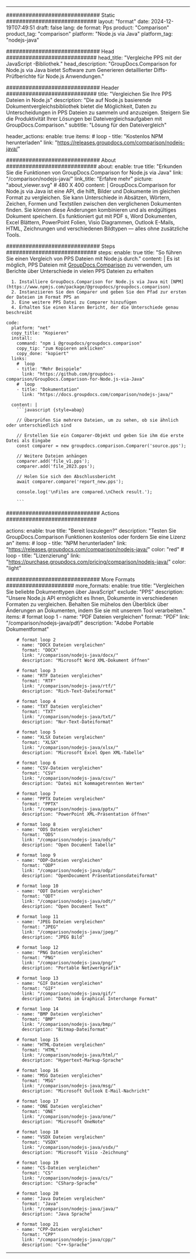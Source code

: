 
---
############################# Static ############################
layout: "format"
date:  2024-12-19T07:49:51
draft: false
lang: de
format: Pps
product: "Comparison"
product_tag: "comparison"
platform: "Node.js via Java"
platform_tag: "nodejs-java"

############################# Head ############################
head_title: "Vergleiche PPS mit der JavaScript -Bibliothek."
head_description: "GroupDocs.Comparison for Node.js via Java bietet Software zum Generieren detaillierter Diffs-Prüfberichte für Node.js Anwendungen."

############################# Header ############################
title: "Vergleichen Sie Ihre PPS Dateien in Node.js" 
description: "Die auf Node.js basierende Dokumentvergleichsbibliothek bietet die Möglichkeit, Daten zu Unterscheidungen in PPS Dateien zu sammeln und anzuzeigen. Steigern Sie die Produktivität Ihrer Lösungen bei Dateivergleichsaufgaben mit GroupDocs.Comparison."
subtitle: "Lösung für den Dateivergleich" 

header_actions:
  enable: true
  items:
    #  loop
    - title: "Kostenlos NPM herunterladen"
      link: "https://releases.groupdocs.com/comparison/nodejs-java/"
      
############################# About ############################
about:
    enable: true
    title: "Erkunden Sie die Funktionen von GroupDocs.Comparison for Node.js via Java"
    link: "/comparison/nodejs-java/"
    link_title: "Erfahre mehr"
    picture: "about_viewer.svg" # 480 X 400
    content: |
       GroupDocs.Comparison for Node.js via Java ist eine API, die hilft, Bilder und Dokumente im gleichen Format zu vergleichen. Sie kann Unterschiede in Absätzen, Wörtern, Zeichen, Formen und Textstilen zwischen den verglichenen Dokumenten finden. Sie können diese Änderungen kombinieren und als endgültiges Dokument speichern. Es funktioniert gut mit PDF s, Word Dokumenten, Excel Blättern, PowerPoint Folien, Visio Diagrammen, Outlook E-Mails, HTML, Zeichnungen und verschiedenen Bildtypen — alles ohne zusätzliche Tools.

############################# Steps ############################
steps:
    enable: true
    title: "So führen Sie einen Vergleich von PPS Dateien mit Node.js durch."
    content: |
      Es ist möglich, PPS Dateien mit [GroupDocs.Comparison](https://products.groupdocs.com/comparison/nodejs-java/) zu verwenden, um Berichte über Unterschiede in vielen PPS Dateien zu erhalten
      
      1. Installiere GroupDocs.Comparison for Node.js via Java mit [NPM](https://www.npmjs.com/package/@groupdocs/groupdocs.comparison)
      2. Instanziieren Sie den Comparer und geben Sie den Pfad zur ersten der Dateien im Format PPS an
      3. Eine weitere PPS Datei zu Comparer hinzufügen
      4. Erhalten Sie einen klaren Bericht, der die Unterschiede genau beschreibt
   
    code:
      platform: "net"
      copy_title: "Kopieren"
      install:
        command: "npm i @groupdocs/groupdocs.comparison"
        copy_tip: "zum Kopieren anklicken"
        copy_done: "kopiert"
      links:
        #  loop
        - title: "Mehr Beispiele"
          link: "https://github.com/groupdocs-comparison/GroupDocs.Comparison-for-Node.js-via-Java"
        #  loop
        - title: "Dokumentation"
          link: "https://docs.groupdocs.com/comparison/nodejs-java/"
          
      content: |
        ```javascript {style=abap}

        // Überprüfen Sie mehrere Dateien, um zu sehen, ob sie ähnlich oder unterschiedlich sind

        // Erstellen Sie ein Comparer-Objekt und geben Sie ihm die erste Datei als Eingabe
        const comparer = new groupdocs.comparison.Comparer('source.pps');

        // Weitere Dateien anhängen
        comparer.add('file_v1.pps');
        comparer.add('file_2023.pps');

        // Holen Sie sich den Abschlussbericht
        await comparer.compare('report_new.pps');

        console.log('\nFiles are compared.\nCheck result.');

        ```            

############################# Actions ############################

actions:
  enable: true
  title: "Bereit loszulegen?"
  description: "Testen Sie GroupDocs.Comparison Funktionen kostenlos oder fordern Sie eine Lizenz an"
  items:
    #  loop
    - title: "NPM herunterladen"
      link: "https://releases.groupdocs.com/comparison/nodejs-java/"
      color: "red"
        #  loop
    - title: "Lizenzierung"
      link: "https://purchase.groupdocs.com/pricing/comparison/nodejs-java/"
      color: "light"


############################# More Formats #####################
more_formats:
    enable: true
    title: "Vergleichen Sie beliebte Dokumenttypen über JavaScript"
    exclude: "PPS"
    description: "Unsere Node.js API ermöglicht es Ihnen, Dokumente in verschiedenen Formaten zu vergleichen. Behalten Sie mühelos den Überblick über Änderungen an Dokumenten, indem Sie sie mit unserem Tool verarbeiten."
    items: 
        # format loop 1
        - name: "PDF Dateien vergleichen"
          format: "PDF"
          link: "/comparison/nodejs-java/pdf/"
          description: "Adobe Portable Dokumentformat"

        # format loop 2
        - name: "DOCX Dateien vergleichen"
          format: "DOCX"
          link: "/comparison/nodejs-java/docx/"
          description: "Microsoft Word XML-Dokument öffnen"

        # format loop 3
        - name: "RTF Dateien vergleichen"
          format: "RTF"
          link: "/comparison/nodejs-java/rtf/"
          description: "Rich-Text-Dateiformat"

        # format loop 4
        - name: "TXT Dateien vergleichen"
          format: "TXT"
          link: "/comparison/nodejs-java/txt/"
          description: "Nur-Text-Dateiformat"

        # format loop 5
        - name: "XLSX Dateien vergleichen"
          format: "XLSX"
          link: "/comparison/nodejs-java/xlsx/"
          description: "Microsoft Excel Open XML-Tabelle"

        # format loop 6
        - name: "CSV-Dateien vergleichen"
          format: "CSV"
          link: "/comparison/nodejs-java/csv/"
          description: "Datei mit kommagetrennten Werten"

        # format loop 7
        - name: "PPTX Dateien vergleichen"
          format: "PPTX"
          link: "/comparison/nodejs-java/pptx/"
          description: "PowerPoint XML-Präsentation öffnen"

        # format loop 8
        - name: "ODS Dateien vergleichen"
          format: "ODS"
          link: "/comparison/nodejs-java/ods/"
          description: "Open Document Tabelle"

        # format loop 9
        - name: "ODP-Dateien vergleichen"
          format: "ODP"
          link: "/comparison/nodejs-java/odp/"
          description: "OpenDocument Präsentationsdateiformat"

        # format loop 10
        - name: "ODT Dateien vergleichen"
          format: "ODT"
          link: "/comparison/nodejs-java/odt/"
          description: "Open Document Text"

        # format loop 11
        - name: "JPEG Dateien vergleichen"
          format: "JPEG"
          link: "/comparison/nodejs-java/jpeg/"
          description: "JPEG Bild"

        # format loop 12
        - name: "PNG Dateien vergleichen"
          format: "PNG"
          link: "/comparison/nodejs-java/png/"
          description: "Portable Netzwerkgrafik"

        # format loop 13
        - name: "GIF Dateien vergleichen"
          format: "GIF"
          link: "/comparison/nodejs-java/gif/"
          description: "Datei im Graphical Interchange Format"

        # format loop 14
        - name: "BMP Dateien vergleichen"
          format: "BMP"
          link: "/comparison/nodejs-java/bmp/"
          description: "Bitmap-Dateiformat"

        # format loop 15
        - name: "HTML-Dateien vergleichen"
          format: "HTML"
          link: "/comparison/nodejs-java/html/"
          description: "Hypertext-Markup-Sprache"

        # format loop 16
        - name: "MSG Dateien vergleichen"
          format: "MSG"
          link: "/comparison/nodejs-java/msg/"
          description: "Microsoft Outlook E-Mail-Nachricht"

        # format loop 17
        - name: "ONE Dateien vergleichen"
          format: "ONE"
          link: "/comparison/nodejs-java/one/"
          description: "Microsoft OneNote"

        # format loop 18
        - name: "VSDX Dateien vergleichen"
          format: "VSDX"
          link: "/comparison/nodejs-java/vsdx/"
          description: "Microsoft Visio -Zeichnung"

        # format loop 19
        - name: "CS-Dateien vergleichen"
          format: "CS"
          link: "/comparison/nodejs-java/cs/"
          description: "CSharp-Sprache"

        # format loop 20
        - name: "Java Dateien vergleichen"
          format: "Java"
          link: "/comparison/nodejs-java/java/"
          description: "Java Sprache"
          
        # format loop 21
        - name: "CPP-Dateien vergleichen"
          format: "CPP"
          link: "/comparison/nodejs-java/cpp/"
          description: "C++-Sprache"
---